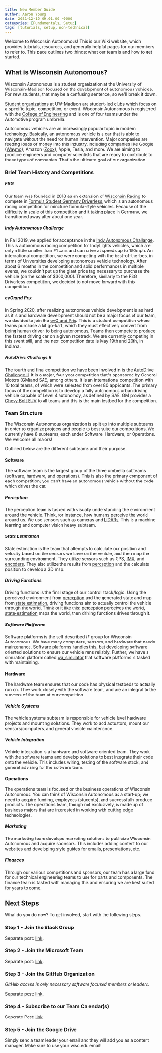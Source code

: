 ```yaml
---
title: New Member Guide
author: Aaron Young
date: 2021-12-15 09:01:00 -0600
categories: [Fundamentals, Setup]
tags: [tutorials, setup, non-technical]
---
```


Welcome to Wisconsin Autonomous! This is our Wiki website, which provides tutorials, resources, and generally helpful pages for our members to refer to. This page outlines two things: what our team is and how to get started.

## What is Wisconsin Autonomous?

Wisconsin Autonomous is a student organization at the University of Wisconsin-Madison focused on the development of autonomous vehicles. For new students, that may be a confusing sentence, so we'll break it down.

[Student organizations](https://win.wisc.edu/organizations) at UW-Madison are student-led clubs which focus on a specific topic, competition, or event. Wisconsin Autonomous is registered with the [College of Engineering](https://www.engr.wisc.edu/) and is one of four teams under the Automotive program umbrella.

Autonomous vehicles are an increasingly popular topic in modern technology. Basically, an autonomous vehicle is a car that is able to navigate _without_ the need for human intervention. Major companies are feeding loads of money into this industry, including companies like Google ([Waymo](https://waymo.com/)), Amazon ([Zoox](https://zoox.com/)), Apple, Tesla, and more. We are aiming to produce engineers and computer scientists that are ready to contribute to these types of companies. That's the ultimate goal of our organization.

### Brief Team History and Competitions

##### FSG

Our team was founded in 2018 as an extension of [Wisconsin Racing](https://wisconsinracing.org) to compete in [Formula Student Germany Driverless](https://spectrum.ieee.org/students-race-driverless-cars-in-germany-in-formula-student-competition), which is an autonomous racing competition for minature formula-style vehicles. Because of the difficulty in scale of this competition and it taking place in Germany, we transitioned away after about one year.

##### Indy Autonomous Challenge

In Fall 2019, we applied for acceptance in the [Indy Autonomous Challange](https://indyautonomouschallenge.com). This is autonomous racing competition for IndyLights vehicles, which are only a little smaller than F1 cars and can drive at speeds up to 180mph. An international competition, we were competing with the best-of-the-best in terms of Universities developing autonomous vehicle technology. After about 6 months in the competition and solid performances in multiple events, we couldn't put up the giant price tag necessary to purchase the vehicle (on the scale of $300,000). Therefore, similarly to the FSG Driverless competition, we decided to not move forward with this competition.

##### evGrand Prix

In Spring 2020, after realizing autonomous vehicle development is as hard as it is and hardware development should not be a major focus of our team, we decided to join the [evGrand Prix](https://evgrandprix.org/autonomous). This is a student competition where teams purchase a kit go-kart, which they must effectively convert from being human driven to being autonomous. Teams then compete to produce the fastest driving car on a given racetrack. We are currently competing in this event still, and the next competition date is May 19th and 20th, in Indiana.

##### AutoDrive Challenge II

The fourth and final competition we have been involved in is the [AutoDrive Challenge II](https://www.sae.org/attend/student-events/autodrive-challenge-series2/). It is a major, four year competition that's sponsored by General Motors (GM)and SAE, among others. It is an international competition with 10 total teams, of which were selected from over 80 applicants. The primary focus of the competition is to develop a fully autonomous urban driving vehicle capable of Level 4 autonomoy, as defined by SAE. GM provides a [Chevy Bolt EUV](https://www.chevrolet.com/electric/bolt-euv) to all teams and this is the main testbed for the competition.

### Team Structure

The Wisconsin Autonomous organization is split up into multiple subteams in order to organize projects and people to best suite our competitions. We currently have 8 subteams, each under Software, Hardware, or Operations. We welcome all majors!

Outlined below are the different subteams and their purpose.

#### Software

The software team is the largest group of the three umbrella subteams (software, hardware, and operations). This is also the primary component of each competition; you can't have an autonomous vehicle without the code which drives the car.

##### Perception

The perception team is tasked with visually understanding the environment around the vehicle. Think, for instance, how humans perceive the world around us. We use sensors such as cameras and [LiDARs](https://en.wikipedia.org/wiki/Lidar). This is a machine learning and computer vision heavy subteam.

##### State Estimation

State estimation is the team that attempts to calculate our position and velocity based on the sensors we have on the vehicle, and then map the surrounding environment. They utilize sensors such as GPS, [IMU](https://en.wikipedia.org/wiki/Inertial_measurement_unit), and [encoders](https://en.wikipedia.org/wiki/Wheel_speed_sensor). They also utilize the results from [perception](#perception) and the calculate position to develop a 3D map. 

##### Driving Functions

Driving functions is the final stage of our control stack/logic. Using the perceived environment from [perception](#perception) and the generated state and map from [state estimation](#state-estimation), driving functions aim to actually control the vehicle through the world. Think of it like this: [perception](#perception) perceives the world, [state-estimation](#state-estimation) maps the world, then driving functions drives through it.

##### Software Platforms

Software platforms is the self described _IT_ group for Wisconsin Autonomous. We have many computers, sensors, and hardware that needs maintenance. Software platforms handles this, but developing software oriented solutions to ensure our vehicle runs reliably. Further, we have a simulation platform called [wa\_simulator](https://wa.wisc.edu/wa_simulator) that software platforms is tasked with maintaining.

#### Hardware

The hardware team ensures that our code has physical testbeds to actually run on. They work closely with the software team, and are an integral to the success of the team at our competition. 

##### Vehicle Systems

The vehicle systems subteam is responsible for vehicle level hardware projects and mounting solutions. They work to add actuators, mount our sensors/computers, and general vheicle maintenance. 

##### Vehicle Integration

Vehicle integration is a hardware and software oriented team. They work with the software teams and develop solutions to best integrate their code onto the vehicle. This includes wiring, testing of the software stack, and general advising for the software team. 

#### Operations

The operations team is focused on the business operations of Wisconsin Autonomous. You can think of Wisconsin Autonomous as a start-up; we need to acquire funding, employees (students), and successfully produce products. The operations team, though not exclusively, is made up of business majors that are interested in working with cutting edge technologies.

##### Marketing

The marketing team develops marketing solutions to publicize Wisconsin Autonomous and acquire sponsors. This includes adding content to our websites and developing style guides for emails, presentations, etc. 

##### Finances

Through our various competitions and sponsors, our team has a large fund for our technical engineering teams to use for parts and components. The finance team is tasked with managing this and ensuring we are best suited for years to come.

## Next Steps

What do you do now? To get involved, start with the following steps.

### Step 1 - Join the Slack Group

Separate post: [link](/posts/slack-group).

### Step 2 - Join the Microsoft Team

Separate post: [link](/posts/ms-team).

### Step 3 - Join the GitHub Organization 

_GitHub access is only necessary software focused members or leaders._

Separate post: [link](/posts/github-org).

### Step 4 - Subscribe to our Team Calendar(s)

Seperate Post: [link](/posts/team-calendars)

### Step 5 - Join the Google Drive

Simply send a team leader your email and they will add you as a content manager. Make sure to use your wisc.edu email!


